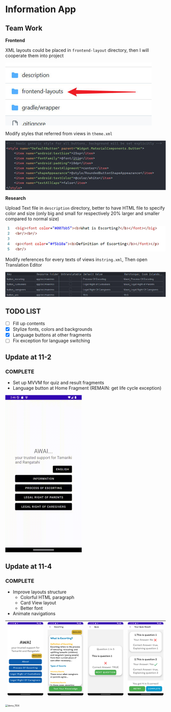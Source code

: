 # Information App

## Team Work

**Frontend** 

XML layouts could be placed in `frontend-layout` directory, then I will cooperate them into project

![Team reminder](description/team_remind.jpeg)

Modify styles that referred from views in `theme.xml`

![team_reminder_4](description/team_reminder_4.jpeg)

**Research** 

Upload Text file in `description` directory, better to have HTML file to specify color and size (only big and small for respectively 20% larger and smaller compared to normal size)

![team_reminder_3](description/team_reminder_3.jpeg)

Modify references for every texts of views in`string.xml`, Then open Translation Editor

![team_reminder_2](description/team_reminder_2.jpeg)

## TODO LIST

- [ ] Fill up contents
- [x] Stylize fonts, colors and backgrounds
- [x] Language buttons at other fragments
- [ ] Fix exception for language switching

## Update at 11-2

### COMPLETE

- Set up MVVM for quiz and result fragments
- Language button at Home Fragment (REMAIN: get life cycle exception)

<img src="description\demo_1102.gif" alt="demo_1102" style="zoom: 50%;" />

## Update at 11-4

### COMPLETE

- Improve layouts structure
  - Colorful HTML paragraph
  - Card View layout
  - Better font
- Animate navigations

| <img src="description/Screenshot_04_home.png" style="zoom: 25%;" /> | <img src="description/Screenshot_04_escorting.png" style="zoom:25%;" /> | <img src="description/Screenshot_04_quiz_checked.png" style="zoom:25%;" /> | <img src="description/Screenshot_04_result.png" style="zoom:25%;" /> |
| ------------------------------------------------------------ | ------------------------------------------------------------ | ------------------------------------------------------------ | ------------------------------------------------------------ |



<img src="description\demo_1104.gif" alt="demo_1104" style="zoom: 50%;" />
